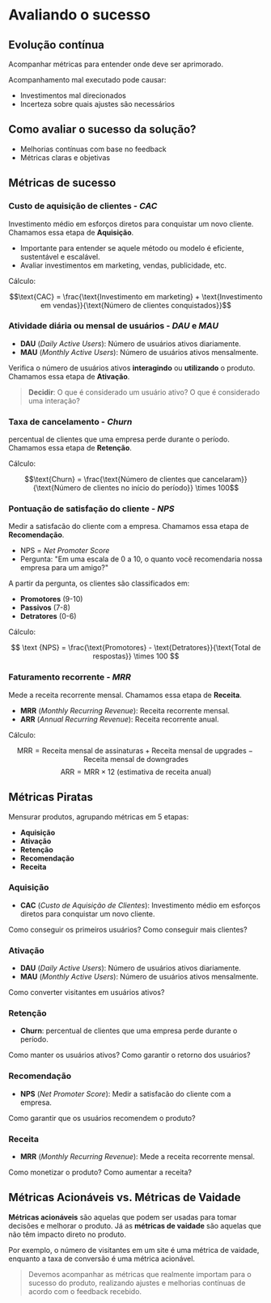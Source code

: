 # Avaliando o sucesso

## Evolução contínua

Acompanhar métricas para entender onde deve ser aprimorado.

Acompanhamento mal executado pode causar:

- Investimentos mal direcionados
- Incerteza sobre quais ajustes são necessários

## **Como avaliar o sucesso da solução?**

- Melhorias contínuas com base no feedback
- Métricas claras e objetivas

## Métricas de sucesso

### Custo de aquisição de clientes - _CAC_

Investimento médio em esforços diretos para conquistar um novo cliente.
Chamamos essa etapa de **Aquisição**.

- Importante para entender se aquele método ou modelo é eficiente, sustentável e escalável.
- Avaliar investimentos em marketing, vendas, publicidade, etc.

Cálculo:

$$\text{CAC} = \frac{\text{Investimento em marketing} + \text{Investimento em vendas}}{\text{Número de clientes conquistados}}$$

### Atividade diária ou mensal de usuários - _DAU_ e _MAU_

- **DAU** (_Daily Active Users_): Número de usuários ativos diariamente.
- **MAU** (_Monthly Active Users_): Número de usuários ativos mensalmente.

Verifica o número de usuários ativos **interagindo** ou **utilizando** o produto.
Chamamos essa etapa de **Ativação**.

> **Decidir**: O que é considerado um usuário ativo? O que é considerado uma interação?

### Taxa de cancelamento - _Churn_

percentual de clientes que uma empresa perde durante o período.
Chamamos essa etapa de **Retenção**.

Cálculo:

$$\text{Churn} = \frac{\text{Número de clientes que cancelaram}}{\text{Número de clientes no início do período}} \times 100$$

### Pontuação de satisfação do cliente - _NPS_

Medir a satisfacão do cliente com a empresa.
Chamamos essa etapa de **Recomendação**.

- NPS = _Net Promoter Score_
- Pergunta: "Em uma escala de 0 a 10, o quanto você recomendaria nossa empresa para um amigo?"

A partir da pergunta, os clientes são classificados em:

- **Promotores** (9-10)
- **Passivos** (7-8)
- **Detratores** (0-6)

Cálculo:

$$ \text {NPS} = \frac{\text{Promotores} - \text{Detratores}}{\text{Total de respostas}} \times 100 $$

### Faturamento recorrente - _MRR_

Mede a receita recorrente mensal.
Chamamos essa etapa de **Receita**.

- **MRR** (_Monthly Recurring Revenue_): Receita recorrente mensal.
- **ARR** (_Annual Recurring Revenue_): Receita recorrente anual.

Cálculo:

$$ \text{MRR} = \text{Receita mensal de assinaturas} + \text{Receita mensal de upgrades} - \text{Receita mensal de downgrades} $$
$$ \text{ARR} = \text{MRR} \times 12 \text{ (estimativa de receita anual)} $$

## Métricas Piratas

Mensurar produtos, agrupando métricas em 5 etapas:

- **Aquisição**
- **Ativação**
- **Retenção**
- **Recomendação**
- **Receita**

### **Aquisição**

- **CAC** (_Custo de Aquisição de Clientes_): Investimento médio em esforços diretos para conquistar um novo cliente.

Como conseguir os primeiros usuários? Como conseguir mais clientes?

### **Ativação**

- **DAU** (_Daily Active Users_): Número de usuários ativos diariamente.
- **MAU** (_Monthly Active Users_): Número de usuários ativos mensalmente.

Como converter visitantes em usuários ativos?

### **Retenção**

- **Churn**: percentual de clientes que uma empresa perde durante o período.

Como manter os usuários ativos? Como garantir o retorno dos usuários?

### **Recomendação**

- **NPS** (_Net Promoter Score_): Medir a satisfacão do cliente com a empresa.

Como garantir que os usuários recomendem o produto?

### **Receita**

- **MRR** (_Monthly Recurring Revenue_): Mede a receita recorrente mensal.

Como monetizar o produto? Como aumentar a receita?

## Métricas Acionáveis vs. Métricas de Vaidade

**Métricas acionáveis** são aquelas que podem ser usadas para tomar decisões e melhorar o produto.
Já as **métricas de vaidade** são aquelas que não têm impacto direto no produto.

Por exemplo, o número de visitantes em um site é uma métrica de vaidade, enquanto a taxa de conversão é uma métrica acionável.

> Devemos acompanhar as métricas que realmente importam para o sucesso do produto, realizando ajustes e melhorias contínuas de acordo com o feedback recebido.
